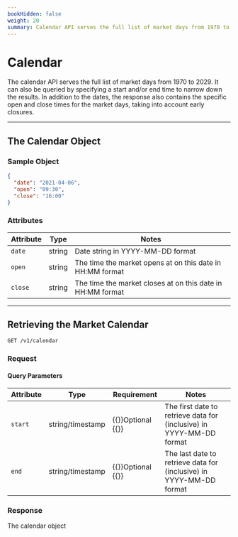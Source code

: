 ```yaml
---
bookHidden: false
weight: 20
summary: Calendar API serves the full list of market days from 1970 to 2029.
---
```


# Calendar

The calendar API serves the full list of market days from 1970 to 2029. It can also be queried by specifying a start and/or end time to narrow down the results. In addition to the dates, the response also contains the specific open and close times for the market days, taking into account early closures.

---

## **The Calendar Object**

### Sample Object

```json
{
  "date": "2021-04-06",
  "open": "09:30",
  "close": "16:00"
}
```

### Attributes

| Attribute | Type   | Notes                                                        |
| --------- | ------ | ------------------------------------------------------------ |
| `date`    | string | Date string in YYYY-MM-DD format                             |
| `open`    | string | The time the market opens at on this date in HH:MM format  |
| `close`   | string | The time the market closes at on this date in HH:MM format |

---

## **Retrieving the Market Calendar**

`GET /v1/calendar`

### Request

#### Query Parameters

| Attribute | Type             | Requirement                         | Notes                                           |
| --------- | ---------------- | ----------------------------------- | ----------------------------------------------- |
| `start`   | string/timestamp | {{<hint info>}}Optional {{</hint>}} | The first date to retrieve data for (inclusive) in YYYY-MM-DD format |
| `end`     | string/timestamp | {{<hint info>}}Optional {{</hint>}} | The last date to retrieve data for (inclusive) in YYYY-MM-DD format |

### Response

The calendar object

&nbsp;
